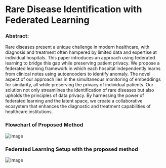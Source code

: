 # Rare Disease Identification with Federated Learning

### Abstract:
Rare diseases present a unique challenge in modern healthcare, with diagnosis and treatment often hampered by limited data and expertise at individual hospitals. This paper introduces an approach using federated learning to bridge this gap while preserving patient privacy. We propose a federated learning framework in which each hospital independently learns from clinical notes using autoencoders to identify anomaly. The novel aspect of our approach lies in the simultaneous monitoring of embeddings for similarity, all while preserving the privacy of individual patients. Our solution not only streamlines the identification of rare diseases but also upholds the principles of data privacy. By harnessing the power of federated learning and the latent space, we create a collaborative ecosystem that enhances the diagnostic and treatment capabilities of healthcare institutions.

### Flowchart of Proposed Method
![image](https://github.com/Lordvarun23/Rare-Disease-Identification-with-Federated-Learning/assets/69851775/92bd5b51-74ba-499b-8f6a-a4bf03a3fe8f)

### Federated Learning Setup with the proposed method
![image](https://github.com/Lordvarun23/Rare-Disease-Identification-with-Federated-Learning/assets/69851775/397f30c6-bcff-4126-8966-6d1dc2d988f4)


